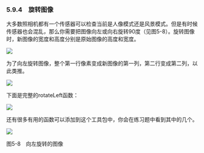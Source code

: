    

### 5.9.4　旋转图像

大多数照相机都有一个传感器可以检查当前是人像模式还是风景模式。但是有时候传感器也会混乱，那么你需要把图像向左或向右旋转90度（见图5-8）。旋转图像时，新图像的宽度和高度分别是原始图像的高度和宽度。

![](../Images/image06357.gif)

为了向左旋转图像，整个第一行像素变成新图像的第一列，第二行变成第二列，以此类推。

![](../Images/image06358.gif)

下面是完整的rotateLeft函数：

![](0-Assets/Epubook/程序员编程语言经典合集（计算机科学丛书5册套装），javapython编程语言含经典教材龙书《编译原理》%20(Bruce%20Eckel%20%20Alfred%20V.%20Aho%20%20Monica%20S.%20Lam%20etc.)%20(Z-Library)/images/image06359.jpeg)

还有很多有用的函数可以添加到这个工具包中，你会在练习题中看到其中的几个。

![](0-Assets/Epubook/程序员编程语言经典合集（计算机科学丛书5册套装），javapython编程语言含经典教材龙书《编译原理》%20(Bruce%20Eckel%20%20Alfred%20V.%20Aho%20%20Monica%20S.%20Lam%20etc.)%20(Z-Library)/images/image06360.jpeg)

图5-8　向左旋转的图像